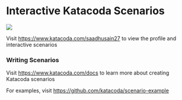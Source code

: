 # Interactive Katacoda Scenarios

[![](http://shields.katacoda.com/katacoda/saadhusain27/count.svg)](https://www.katacoda.com/saadhusain27 "Get your profile on Katacoda.com")

Visit https://www.katacoda.com/saadhusain27 to view the profile and interactive scenarios

### Writing Scenarios
Visit https://www.katacoda.com/docs to learn more about creating Katacoda scenarios

For examples, visit https://github.com/katacoda/scenario-example
